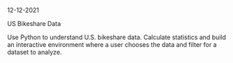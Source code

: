 12-12-2021

US Bikeshare Data

Use Python to understand U.S. bikeshare data.  Calculate statistics and build an interactive environment where a user chooses the data and filter for a dataset to analyze.